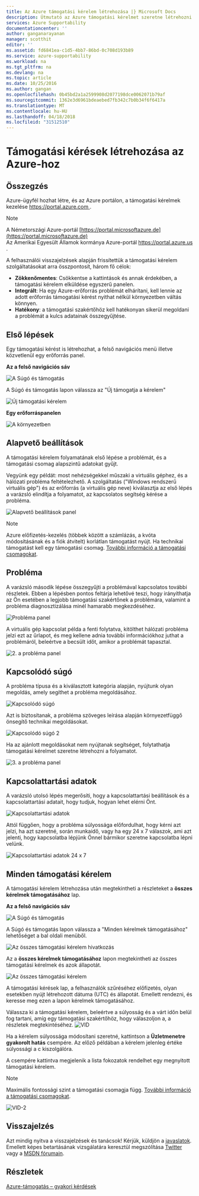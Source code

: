 ```yaml
---
title: Az Azure támogatási kérelem létrehozása |} Microsoft Docs
description: Útmutató az Azure támogatási kérelmet szeretne létrehozni.
services: Azure Supportability
documentationcenter: ''
author: ganganarayanan
manager: scotthit
editor: ''
ms.assetid: fd6841ea-c1d5-4bb7-86bd-0c708d193b89
ms.service: azure-supportability
ms.workload: na
ms.tgt_pltfrm: na
ms.devlang: na
ms.topic: article
ms.date: 10/25/2016
ms.author: gangan
ms.openlocfilehash: 0b45bd2a1a2599908d2077198dce0062071b79af
ms.sourcegitcommit: 1362e3d6961bdeaebed7fb342c7b0b34f6f6417a
ms.translationtype: MT
ms.contentlocale: hu-HU
ms.lasthandoff: 04/18/2018
ms.locfileid: "31512510"
---
```

# <a name="how-to-create-an-azure-support-request"></a>Támogatási kérések létrehozása az Azure-hoz
## <a name="summary"></a>Összegzés
Azure-ügyfél hozhat létre, és az Azure portálon, a támogatási kérelmek kezelése [ https://portal.azure.com ](https://portal.azure.com).

> [!NOTE]
> A Németországi Azure-portál [https://portal.microsoftazure.de](https://portal.microsoftazure.de)   
> Az Amerikai Egyesült Államok kormánya Azure-portál [ https://portal.azure.us ](https://portal.azure.us).


A felhasználói visszajelzések alapján frissítettük a támogatási kérelem szolgáltatásokat arra összpontosít, három fő célok:

* **Zökkenőmentes**: Csökkentse a kattintások és annak érdekében, a támogatási kérelem elküldése egyszerű panelen.
* **Integrált**: Ha egy Azure-erőforrás problémát elhárítani, kell lennie az adott erőforrás támogatási kérést nyithat nélkül környezetben váltás könnyen.
* **Hatékony**: a támogatási szakértőhöz kell hatékonyan sikerül megoldani a problémát a kulcs adatainak összegyűjtése.

## <a name="getting-started"></a>Első lépések
Egy támogatási kérést is létrehozhat, a felső navigációs menü illetve közvetlenül egy erőforrás panel.

**Az a felső navigációs sáv**

![A Súgó és támogatás](./media/how-to-create-azure-support-request/HelpandSupport.png)

A Súgó és támogatás lapon válassza az "Új támogatja a kérelem"

![Új támogatási kérelem](./media/how-to-create-azure-support-request/NewSupportRequest.png)

**Egy erőforráspanelen**

![A környezetben](./media/how-to-create-azure-support-request/Incontext.png)

## <a name="basics"></a>Alapvető beállítások
A támogatási kérelem folyamatának első lépése a problémát, és a támogatási csomag alapszintű adatokat gyűjt.

Vegyünk egy példát: most nehézségekkel műszaki a virtuális géphez, és a hálózati probléma feltételezhető.
A szolgáltatás ("Windows rendszerű virtuális gép") és az erőforrás (a virtuális gép neve) kiválasztja az első lépés a varázsló elindítja a folyamatot, az kapcsolatos segítség kérése a probléma.

![Alapvető beállítások panel](./media/how-to-create-azure-support-request/Basics.png)

> [!NOTE]
> Azure előfizetés-kezelés (többek között a számlázás, a kvóta módosításának és a fiók átvitelt) korlátlan támogatást nyújt. Ha technikai támogatást kell egy támogatási csomag. [További információ a támogatási csomagokat](https://azure.microsoft.com/support/plans).
>
>

## <a name="problem"></a>Probléma
A varázsló második lépése összegyűjti a problémával kapcsolatos további részletek. Ebben a lépésben pontos feltárja lehetővé teszi, hogy irányíthatja az Ön esetében a legjobb támogatási szakértőnek a problémára, valamint a probléma diagnosztizálása minél hamarabb megkezdéséhez.

![Probléma panel](./media/how-to-create-azure-support-request/Problem01.png)

A virtuális gép kapcsolat példa a fenti folytatva, kitölthet hálózati probléma jelzi ezt az űrlapot, és meg kellene adnia további információkhoz juthat a problémáról, beleértve a becsült időt, amikor a problémát tapasztal.

![2. a probléma panel](./media/how-to-create-azure-support-request/Problem02.png)

## <a name="related-help"></a>Kapcsolódó súgó
A probléma típusa és a kiválasztott kategória alapján, nyújtunk olyan megoldás, amely segíthet a probléma megoldásához.

![Kapcsolódó súgó](./media/how-to-create-azure-support-request/RelatedHelp.png)

Azt is biztosítanak, a probléma szöveges leírása alapján környezetfüggő önsegítő technikai megoldásokat.

![Kapcsolódó súgó 2](./media/how-to-create-azure-support-request/RelatedHelp02.png)

Ha az ajánlott megoldásokat nem nyújtanak segítséget, folytathatja támogatási kérelmet szeretne létrehozni a folyamatot.

![3. a probléma panel](./media/how-to-create-azure-support-request/Problem03.png)

## <a name="contact-information"></a>Kapcsolattartási adatok
A varázsló utolsó lépés megerősíti, hogy a kapcsolattartási beállítások és a kapcsolattartási adatait, hogy tudjuk, hogyan lehet elérni Önt.

![Kapcsolattartási adatok](./media/how-to-create-azure-support-request/ContactInformation.png)

Attól függően, hogy a probléma súlyossága előfordulhat, hogy kérni azt jelzi, ha azt szeretné, során munkaidő, vagy ha egy 24 x 7 válaszok, ami azt jelenti, hogy kapcsolatba lépjünk Önnel bármikor szeretne kapcsolatba lépni velünk.

![Kapcsolattartási adatok 24 x 7](./media/how-to-create-azure-support-request/ContactInformation-2.png)

## <a name="all-support-requests"></a>Minden támogatási kérelem
A támogatási kérelem létrehozása után megtekintheti a részleteket a **összes kérelmek támogatásához** lap.

**Az a felső navigációs sáv**

![A Súgó és támogatás](./media/how-to-create-azure-support-request/HelpandSupport.png)

A Súgó és támogatás lapon válassza a "Minden kérelmek támogatásához" lehetőséget a bal oldali menüből.

![Az összes támogatási kérelem hivatkozás](./media/how-to-create-azure-support-request/AllSupportRequest-link.png)

Az a **összes kérelmek támogatásához** lapon megtekintheti az összes támogatási kérelmek és azok állapotát.

![Az összes támogatási kérelem](./media/how-to-create-azure-support-request/AllSupportRequest.png)

A támogatási kérések lap, a felhasználók szűréséhez előfizetés, olyan esetekben nyújt létrehozott dátuma (UTC) és állapotát.
Emellett rendezni, és keresse meg ezen a lapon kérelmek támogatásához.

Válassza ki a támogatási kérelem, beleértve a súlyosság és a várt időn belül fog tartani, amíg egy támogatási szakértőhöz, hogy válaszoljon a, a részletek megtekintéséhez.
![VID](./media/how-to-create-azure-support-request/VID.png)

Ha a kérelem súlyossága módosítani szeretné, kattintson a **Üzletmenetre gyakorolt hatás** csempére. Az előző példában a kérelem jelenleg értéke súlyossági a c kiszolgálóra.

A csempére kattintva megjelenik a lista fokozatok rendelhet egy megnyitott támogatási kérelem.

> [!NOTE]
> Maximális fontossági szint a támogatási csomagja függ. [További információ a támogatási csomagokat](https://azure.microsoft.com/support/plans).
>
>

![VID-2](./media/how-to-create-azure-support-request/VID-2.png)

## <a name="feedback"></a>Visszajelzés
Azt mindig nyitva a visszajelzések és tanácsok! Kérjük, küldjön a [javaslatok](https://feedback.azure.com/forums/266794-support-feedback). Emellett képes betartásának vizsgálatára keresztül megszólítása [Twitter](https://twitter.com/azuresupport) vagy a [MSDN fórumain](https://social.msdn.microsoft.com/Forums/azure).

## <a name="learn-more"></a>Részletek
[Azure-támogatás – gyakori kérdések](https://azure.microsoft.com/support/faq)
